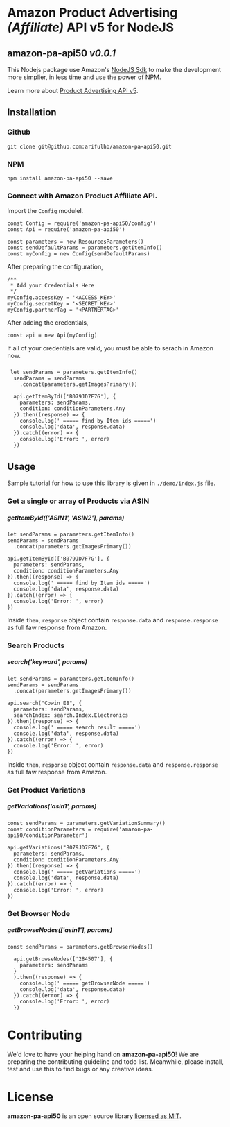 # Amazon Product Advertising _(Affiliate)_ API v5 for NodeJS
## amazon-pa-api50 _v0.0.1_
This Nodejs package use Amazon's [NodeJS Sdk](https://webservices.amazon.com/paapi5/documentation/quick-start/using-sdk.html#nodejs) to make the development more simplier, in less time and use the power of NPM.

Learn more about [Product Advertising API v5](https://webservices.amazon.com/paapi5/documentation/).

## Installation
### Github
```
git clone git@github.com:arifulhb/amazon-pa-api50.git
```
### NPM
```
npm install amazon-pa-api50 --save
```

### Connect with Amazon Product Affiliate API.
Import the `Config` modulel.
```
const Config = require('amazon-pa-api50/config')
const Api = require('amazon-pa-api50')

const parameters = new ResourcesParameters()
const sendDefaultParams = parameters.getItemInfo()
const myConfig = new Config(sendDefaultParams)

```
After preparing the configuration,
```
/**
 * Add your Credentials Here
 */
myConfig.accessKey = '<ACCESS_KEY>'
myConfig.secretKey = '<SECRET_KEY>' 
myConfig.partnerTag = '<PARTNERTAG>' 
```

After adding the credentials,

```
const api = new Api(myConfig)

```
If all of your credentials are valid, you must be able to serach in Amazon now.
###

```
 let sendParams = parameters.getItemInfo()
  sendParams = sendParams
    .concat(parameters.getImagesPrimary())

  api.getItemById(['B079JD7F7G'], {
    parameters: sendParams,
    condition: conditionParameters.Any
  }).then((response) => {
    console.log(' ===== find by Item ids =====')
    console.log('data', response.data)
  }).catch((error) => {
    console.log('Error: ', error)
  })
```
## Usage
Sample tutorial for how to use this library is given in `./demo/index.js` file. 

### Get a single or array of Products via ASIN
##### getItemById(['ASIN1', 'ASIN2'], params)
```
let sendParams = parameters.getItemInfo()
sendParams = sendParams
  .concat(parameters.getImagesPrimary())

api.getItemById(['B079JD7F7G'], {
  parameters: sendParams,
  condition: conditionParameters.Any
}).then((response) => {
  console.log(' ===== find by Item ids =====')
  console.log('data', response.data)
}).catch((error) => {
  console.log('Error: ', error)
})
```
Inside `then`, `response` object contain `response.data` and `response.response` as full faw response from Amazon.

### Search Products
##### search('keyword', params)

```
let sendParams = parameters.getItemInfo()
sendParams = sendParams
  .concat(parameters.getImagesPrimary())

api.search("Cowin E8", {
  parameters: sendParams,
  searchIndex: search.Index.Electronics
}).then((response) => {
  console.log(' ===== search result =====')
  console.log('data', response.data)
}).catch((error) => {
  console.log('Error: ', error)
})
```
Inside `then`, `response` object contain `response.data` and `response.response` as full faw response from Amazon.

### Get Product Variations
##### getVariations('asin1', params)
```
const sendParams = parameters.getVariationSummary()
const conditionParameters = require('amazon-pa-api50/conditionParameter')

api.getVariations("B079JD7F7G", {
  parameters: sendParams,
  condition: conditionParameters.Any
}).then((response) => {
  console.log(' ===== getVariations =====')
  console.log('data', response.data)
}).catch((error) => {
  console.log('Error: ', error)
})
```

### Get Browser Node
##### getBrowseNodes(['asin1'], params)
```
const sendParams = parameters.getBrowserNodes()

  api.getBrowseNodes(['284507'], {
    parameters: sendParams
  }
  ).then((response) => {
    console.log(' ===== getBrowserNode =====')
    console.log('data', response.data)
  }).catch((error) => {
    console.log('Error: ', error)
  })
```
# Contributing
We'd love to have your helping hand on **amazon-pa-api50**! We are preparing the contributing guideline and todo list. Meanwhile, please install, test and use this to find bugs or any creative ideas.

# License
**amazon-pa-api50** is an open source library [licensed as MIT](./licence.md).

